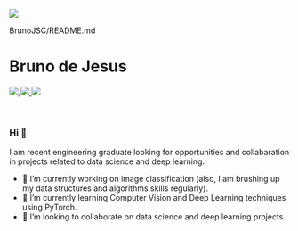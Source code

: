 <img src="https://github.com/pr2tik1/pr2tik1/blob/master/IMAGE-NAME"><p>BrunoJSC/README.md</p>

<h1>Bruno de Jesus</h1>

<p>
  <a href="mailto:bruno.jscx@gmail.com" rel="nofollow">
    <img src="https://img.shields.io/badge/Gmail-D14836?style=for-the-badge&logo=gmail&logoColor=white" />
  </a>

  <a href="https://twitter.com/Bruno_JSC_"> 
    <img src="https://img.shields.io/badge/Twitter-1DA1F2?style=for-the-badge&logo=twitter&logoColor=white" />
  </a>
  
  <a href="https://www.linkedin.com/in/brunodejesuslk/">
     <img src="https://img.shields.io/badge/LinkedIn-0077B5?style=for-the-badge&logo=linkedin&logoColor=white" />
  </a>

</p>

<br />

### Hi 👋
I am recent engineering graduate looking for opportunities and collabaration in projects related to data science and deep learning.
- 🔭 I’m currently working on image classification (also, I am brushing up my data structures and algorithms skills regularly).
- 🌱 I’m currently learning Computer Vision and Deep Learning techniques using PyTorch.
- 🤝 I’m looking to collaborate on data science and deep learning projects. 

